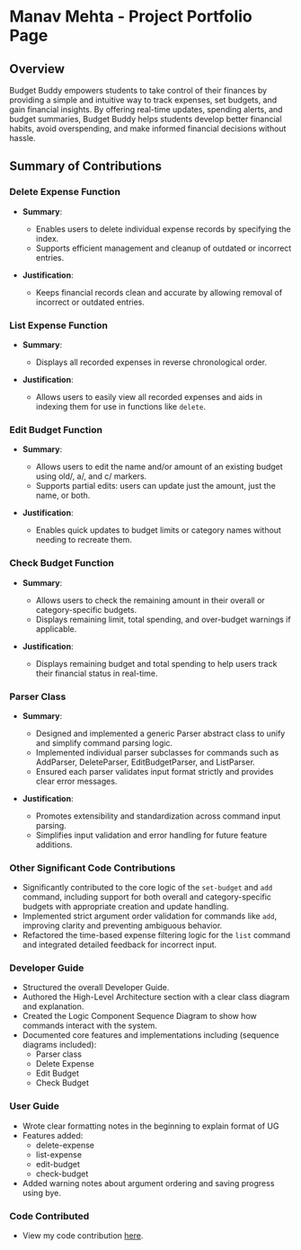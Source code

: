 # Manav Mehta - Project Portfolio Page

## Overview
Budget Buddy empowers students to take control of their finances by providing a simple and intuitive way to track
expenses, set budgets, and gain financial insights. By offering real-time updates, spending alerts, and budget
summaries, Budget Buddy helps students develop better financial habits, avoid overspending, and make informed financial
decisions without hassle.

## Summary of Contributions

### Delete Expense Function
* <b>Summary</b>:
  * Enables users to delete individual expense records by specifying the index.
  * Supports efficient management and cleanup of outdated or incorrect entries.

* <b>Justification</b>:
  * Keeps financial records clean and accurate by allowing removal of incorrect or outdated entries.

### List Expense Function
* <b>Summary</b>:
  * Displays all recorded expenses in reverse chronological order.

* <b>Justification</b>:
  * Allows users to easily view all recorded expenses and aids in indexing them for use in functions like `delete`.

### Edit Budget Function
* <b>Summary</b>:
  * Allows users to edit the name and/or amount of an existing budget using old/, a/, and c/ markers.
  * Supports partial edits: users can update just the amount, just the name, or both.

* <b>Justification</b>:
  * Enables quick updates to budget limits or category names without needing to recreate them.

### Check Budget Function
* <b>Summary</b>:
  * Allows users to check the remaining amount in their overall or category-specific budgets.
  * Displays remaining limit, total spending, and over-budget warnings if applicable.

* <b>Justification</b>:
  *  Displays remaining budget and total spending to help users track their financial status in real-time.

### Parser Class
* <b>Summary</b>:
  * Designed and implemented a generic Parser<T> abstract class to unify and simplify command parsing logic.
  * Implemented individual parser subclasses for commands such as AddParser, DeleteParser, EditBudgetParser, and ListParser.
  * Ensured each parser validates input format strictly and provides clear error messages.

* <b>Justification</b>:
  * Promotes extensibility and standardization across command input parsing.
  * Simplifies input validation and error handling for future feature additions.

### Other Significant Code Contributions
* Significantly contributed to the core logic of the `set-budget` and `add` command, including support for both overall and
  category-specific budgets with appropriate creation and update handling.
* Implemented strict argument order validation for commands like `add`, improving clarity and preventing ambiguous behavior.
* Refactored the time-based expense filtering logic for the `list` command and integrated detailed feedback for incorrect input.


### Developer Guide
* Structured the overall Developer Guide.
* Authored the High-Level Architecture section with a clear class diagram and explanation.
* Created the Logic Component Sequence Diagram to show how commands interact with the system.
* Documented core features and implementations including (sequence diagrams included):
  * Parser<T> class
  * Delete Expense
  * Edit Budget
  * Check Budget

### User Guide
* Wrote clear formatting notes in the beginning to explain format of UG
* Features added:
  * delete-expense
  * list-expense
  * edit-budget
  * check-budget
* Added warning notes about argument ordering and saving progress using bye.

### Code Contributed
* View my code contribution [here](https://nus-cs2113-ay2425s2.github.io/tp-dashboard/?search=&sort=groupTitle&sortWithin=title&timeframe=commit&mergegroup=&groupSelect=groupByRepos&breakdown=true&checkedFileTypes=docs~functional-code~test-code~other&since=2025-02-21&tabOpen=true&tabType=authorship&tabAuthor=manavm12&tabRepo=AY2425S2-CS2113-T12-4%2Ftp%5Bmaster%5D&authorshipIsMergeGroup=false&authorshipFileTypes=docs~functional-code~test-code&authorshipIsBinaryFileTypeChecked=false&authorshipIsIgnoredFilesChecked=false).
